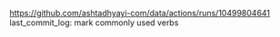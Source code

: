 https://github.com/ashtadhyayi-com/data/actions/runs/10499804641
last_commit_log: mark commonly used verbs